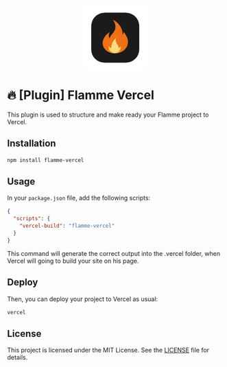 <p align="center">
<img src="https://raw.githubusercontent.com/jeremy93-2008/flammejs/main/images/flamme.png" alt="Flamme Icon" width="150px">
</p>

# 🔥 [Plugin] Flamme Vercel

This plugin is used to structure and make ready your Flamme project to Vercel.

## Installation

```bash
npm install flamme-vercel
```

## Usage

In your `package.json` file, add the following scripts:

```json
{
  "scripts": {
    "vercel-build": "flamme-vercel"
  }
}
```

This command will generate the correct output into the .vercel folder, when Vercel will going to build your site on his page.

## Deploy

Then, you can deploy your project to Vercel as usual:

```bash
vercel
```

## License
This project is licensed under the MIT License. See the [LICENSE](LICENSE) file for details.